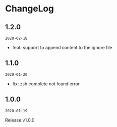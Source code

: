 # ChangeLog

## 1.2.0

`2020-02-18`

* feat: support to append content to the ignore file

## 1.1.0

`2020-01-20`

* fix: zsh complete not found error

## 1.0.0

`2020-01-19`

Release v1.0.0
